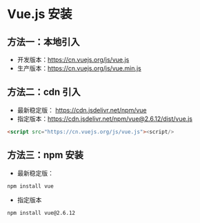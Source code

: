 # Vue.js 安装

## 方法一：本地引入

- 开发版本：https://cn.vuejs.org/js/vue.js
- 生产版本：https://cn.vuejs.org/js/vue.min.js

## 方法二：cdn 引入

- 最新稳定版： https://cdn.jsdelivr.net/npm/vue
- 指定版本：https://cdn.jsdelivr.net/npm/vue@2.6.12/dist/vue.js

```html
<script src="https://cn.vuejs.org/js/vue.js"><script/>
```

## 方法三：npm 安装

- 最新稳定版：

```sh
npm install vue
```

- 指定版本

```sh
npm install vue@2.6.12

```

